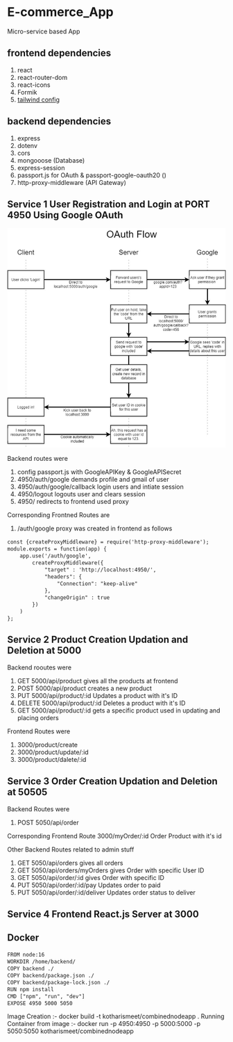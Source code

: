 # E-commerce_App
Micro-service based App

## frontend dependencies
1. react
2. react-router-dom
3. react-icons
4. Formik
5. [tailwind config](https://tailwindcss.com/docs/guides/create-react-app#setting-up-tailwind-css)

## backend dependencies

1. express
2. dotenv
3. cors 
4. mongooose (Database)  
5. express-session
6.  passport.js for OAuth & passport-google-oauth20 (<!-- kssk3487@gmail.com -->) 
7.  http-proxy-middleware (API Gateway) 

<!--19. kafka-node (Distributed Transaction)-->


## Service 1 User Registration and Login at PORT 4950 Using Google OAuth 
![image](https://github.com/kotharismeet-3/ED_mern/blob/main/images/google_oauth_flow.jpg)

Backend routes were
1. config passport.js with GoogleAPIKey & GoogleAPISecret
2. 4950/auth/google demands profile and gmail of user
3. 4950/auth/google/callback login users and intiate session
4. 4950/logout logouts user and clears session
5. 4950/ redirects to frontend used proxy

Corresponding Frontned Routes are
1. /auth/google
proxy was created in frontend as follows 
```
const {createProxyMiddleware} = require('http-proxy-middleware');
module.exports = function(app) {
    app.use('/auth/google', 
        createProxyMiddleware({ 
            "target" : 'http://localhost:4950/',
            "headers": {
                "Connection": "keep-alive"
            },
            "changeOrigin" : true 
        })
    )
};
```

## Service 2 Product Creation Updation and Deletion at 5000

Backend rooutes were

1. GET 5000/api/product gives all the products at frontend
2. POST 5000/api/product creates a new product
3. PUT 5000/api/product/:id Updates a product with it's ID
4. DELETE 5000/api/product/:id Deletes a product with it's ID
5. GET 5000/api/product/:id gets a specific product used in updating and placing orders

Frontend Routes were

1. 3000/product/create
2. 3000/product/update/:id
3. 3000/product/dalete/:id

## Service 3 Order Creation Updation and Deletion at 50505

Backend Routes were 

1.  POST 5050/api/order 

Corresponding Frontend Route
3000/myOrder/:id Order Product with it's id

Other Backend Routes related to admin stuff

1. GET 5050/api/orders gives all orders
2. GET 5050/api/orders/myOrders gives Order with specific User ID
3. GET 5050/api/order/:id gives Order with specific ID
4. PUT 5050/api/order/:id/pay Updates order to paid
5. PUT 5050/api/order/:id/deliver Updates order status to deliver

## Service 4 Frontend React.js Server at 3000

## Docker 
```
FROM node:16
WORKDIR /home/backend/
COPY backend ./
COPY backend/package.json ./
COPY backend/package-lock.json ./
RUN npm install
CMD ["npm", "run", "dev"]
EXPOSE 4950 5000 5050
```

Image Creation :- docker build -t kotharismeet/combinednodeapp .
Running Container from image :- docker run -p 4950:4950 -p 5000:5000 -p 5050:5050 kotharismeet/combinednodeapp
